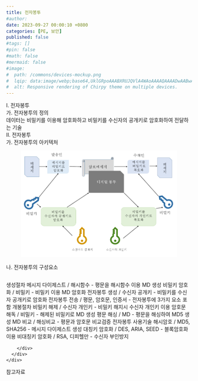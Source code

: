 ```yaml
---
title: 전자봉투
#author: 
date: 2023-09-27 00:00:10 +0800
categories: [PE, 보안]
published: false
#tags: []
#pin: false
#math: false
#mermaid: false
#image:
#  path: /commons/devices-mockup.png
#  lqip: data:image/webp;base64,UklGRpoAAABXRUJQVlA4WAoAAAAQAAAADwAABwAAQUxQSDIAAAARL0AmbZurmr57yyIiqE8oiG0bejIYEQTgqiDA9vqnsUSI6H+oAERp2HZ65qP/VIAWAFZQOCBCAAAA8AEAnQEqEAAIAAVAfCWkAALp8sF8rgRgAP7o9FDvMCkMde9PK7euH5M1m6VWoDXf2FkP3BqV0ZYbO6NA/VFIAAAA
#  alt: Responsive rendering of Chirpy theme on multiple devices.
---
```


<div class="post-wrap">
  <div class="para">
    <div class="para-title">
      I. 전자봉투
    </div>
    <div class="para-cntnt">
      <div class="para">
        <div class="para-title">
          가. 전자봉투의 정의
        </div>
        <div class="para-cntnt">
            데이터는 비밀키를 이용해 암호화하고 비밀키를 수신자의 공개키로 암호화하여 전달하는 기술
        </div>
      </div>
    </div>
  </div>
  
  <div class="para">
    <div class="para-title">
      II. 전자봉투
    </div>
    <div class="para-cntnt">
      <div class="para">
        <div class="para-title">
          가. 전자봉투의 아키텍처
        </div>
        <div class="para-cntnt">
          <figure class="post-figure">
            <img src="/assets/img/posts/전자봉투.png" alt="전자봉투">
<!--            <figcaption>Source: Unveiling the Metaverse: Exploring Emerging Trends, Multifaceted Perspectives, and Future Challenges</figcaption>-->
          </figure>
        </div>
      </div>
      <div class="para">
        <div class="para-title">
          나. 전자봉투의 구성요소
        </div>
        <div class="para-cntnt">
          <table class="post-table">
          </table>
          생성절차
  메시지 다이제스트 / 해시함수 - 평문을 해시함수 이용 MD 생성
  비밀키 암호화 / 비밀키 - 비밀키 이용 MD 암호화
  전자봉투 생성 / 수신자 공개키 - 비밀키를 수신자 공개키로 암호화
  전자봉투 전송 / 평문, 암호문, 인증서 - 전자봉투에 3가지 요소 포함
개봉절차
  비밀키 해제 / 수신자 개인키 - 비밀키 해지시 수신자 개인키 이용
  암호문 해독 / 비밀키 - 해제된 비밀키로 MD 생성
  평문 해싱 / MD - 평문을 해싱하여 MD5 생성
  MD 비교 / 해싱비교 - 평문과 암호문 비교검증
전자봉투 사용기술
  해시암호 / MD5, SHA256 - 메시지 다이제스트 생성
  대칭키 암호화 / DES, ARIA, SEED - 블록암호화 이용
  비대칭키 암호화 / RSA, 디피헬만 - 수신자 부인방지

        </div>
      </div>
    </div>
  </div>

  <div class="refr-wrap">
    <div class="refr-title">
        참고자료
    </div>
    <ol class="refr-list">
    <!--    <li>(나현식, 최대선) <a target="_blank" href="https://scienceon.kisti.re.kr/commons/util/originalView.do?cn=JAKO202225948430499&oCn=JAKO202225948430499&dbt=JAKO&journal=NJOU00291864">메타버스 보안 위협 요소 및 대응 방안 검토</a></li>-->
    <!--    <li>(M. Uddin, S. Manickam, H. Ullah, M. Obaidat and A. Dandoush) <a target="_blank" href="https://ieeexplore.ieee.org/abstract/document/10138386">Unveiling the Metaverse: Exploring Emerging Trends, Multifaceted Perspectives, and Future Challenges</a></li>-->
    </ol>
  </div>
</div>
